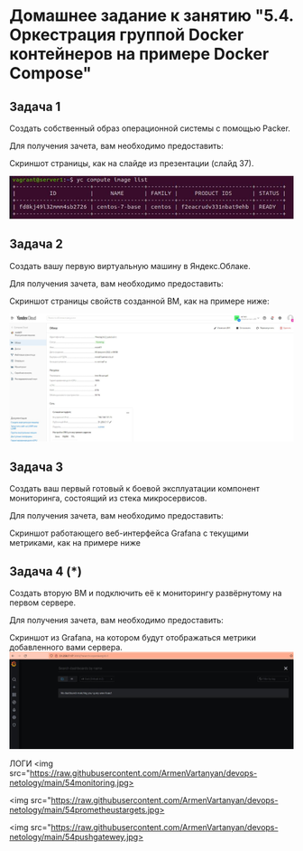 # Домашнее задание к занятию "5.4. Оркестрация группой Docker контейнеров на примере Docker Compose"

## Задача 1
Создать собственный образ операционной системы с помощью Packer.

Для получения зачета, вам необходимо предоставить:

Скриншот страницы, как на слайде из презентации (слайд 37).

<img  src="https://raw.githubusercontent.com/ArmenVartanyan/devops-netology/main/54ycimagelist.jpg">

## Задача 2
Создать вашу первую виртуальную машину в Яндекс.Облаке.

Для получения зачета, вам необходимо предоставить:

Скриншот страницы свойств созданной ВМ, как на примере ниже:

<img  src="https://raw.githubusercontent.com/ArmenVartanyan/devops-netology/main/vmimageyandex.JPG">

## Задача 3
Создать ваш первый готовый к боевой эксплуатации компонент мониторинга, состоящий из стека микросервисов.

Для получения зачета, вам необходимо предоставить:

Скриншот работающего веб-интерфейса Grafana с текущими метриками, как на примере ниже


## Задача 4 (*)
Создать вторую ВМ и подключить её к мониторингу развёрнутому на первом сервере.

Для получения зачета, вам необходимо предоставить:

Скриншот из Grafana, на котором будут отображаться метрики добавленного вами сервера.
<img  src="https://raw.githubusercontent.com/ArmenVartanyan/devops-netology/main/54grafana.jpg">

ЛОГИ
<img  src="https://raw.githubusercontent.com/ArmenVartanyan/devops-netology/main/54monitoring.jpg>

<img  src="https://raw.githubusercontent.com/ArmenVartanyan/devops-netology/main/54prometheustargets.jpg>

<img  src="https://raw.githubusercontent.com/ArmenVartanyan/devops-netology/main/54pushgatewey.jpg>
